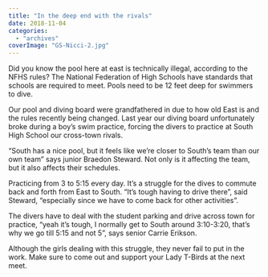 ```yaml
---
title: "In the deep end with the rivals"
date: 2018-11-04
categories: 
  - "archives"
coverImage: "GS-Nicci-2.jpg"
---
```


Did you know the pool here at east is technically illegal, according to the NFHS rules? The National Federation of High Schools have standards that schools are required to meet. Pools need to be 12 feet deep for swimmers to dive.

Our pool and diving board were grandfathered in due to how old East is and the rules recently being changed. Last year our diving board unfortunately broke during a boy’s swim practice, forcing the divers to practice at South High School our cross-town rivals.

“South has a nice pool, but it feels like we’re closer to South’s team than our own team” says junior Braedon Steward. Not only is it affecting the team, but it also affects their schedules.

Practicing from 3 to 5:15 every day. It’s a struggle for the dives to commute back and forth from East to South. “It’s tough having to drive there”, said Steward, “especially since we have to come back for other activities”.

The divers have to deal with the student parking and drive across town for practice, “yeah it’s tough, I normally get to South around 3:10-3:20, that’s why we go till 5:15 and not 5”, says senior Carrie Erikson.

Although the girls dealing with this struggle, they never fail to put in the work. Make sure to come out and support your Lady T-Birds at the next meet.
